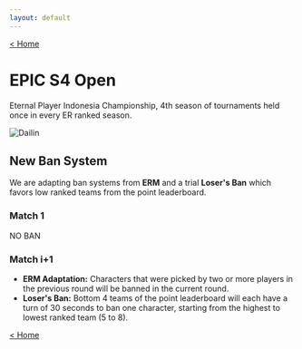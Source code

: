 ```yaml
---
layout: default
---
```


[< Home](https://kanziebub.github.io/SurvivalProtocol/)

# **EPIC S4 Open**
Eternal Player Indonesia Championship, 4th season of tournaments held once in every ER ranked season.

![Dailin](https://kanziebub.github.io/SurvivalProtocol/assets/images/EPIC_S4_Vanya.png)

## New Ban System 
We are adapting ban systems from **ERM** and a trial **Loser's Ban** which favors low ranked teams from the point leaderboard.

### Match 1 
NO BAN

### Match i+1
- **ERM Adaptation:** Characters that were picked by two or more players in the previous round will be banned in the current round.
- **Loser's Ban:** Bottom 4 teams of the point leaderboard will each have a turn of 30 seconds to ban one character, starting from the highest to lowest ranked team (5 to 8).

[< Home](https://kanziebub.github.io/SurvivalProtocol/)
